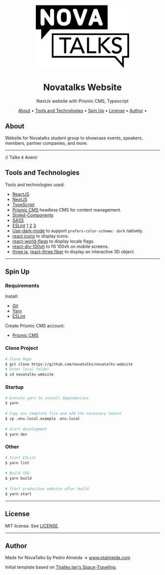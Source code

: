 <h1 align="center">
  <img alt="Logo" src="https://raw.githubusercontent.com/novatalks/novatalks-website/main/public/images/logo.svg" alt="Novatalks">
</h1>

<h1 align="center">
    Novatalks Website
</h1>
<p align="center">NextJs website with Prismic CMS, Typescript</p>

<p align="center">
 <a href="#about">About</a> •
 <a href="#tools-and-technologies">Tools and Technologies</a> •
 <a href="#spin-up">Spin Up</a> •
 <a href="#license">License</a> •
 <a href="#author">Author</a> •
</p>

## About

Website for Novatalks student group to showcase events, speakers, members, partner companies, and more.

---

// Talks é Avenir

## Tools and Technologies

Tools and technologies used:

- [ReactJS](https://reactjs.org/)
- [NextJS](https://nextjs.org/)
- [TypeScript](https://www.typescriptlang.org/)
- [Prismic CMS](https://prismic.io/) headless CMS for content management.
- [Styled-Components](https://styled-components.com/)
- [SASS](https://sass-lang.com/)
- [ESLint](https://eslint.org/) [1](https://paulintrognon.fr/blog/typescript-prettier-eslint-next-js)
  [2](https://benjaminwfox.medium.com/next-js-setup-config-for-testing-linting-and-absolute-imports-605959d7bd6f#003c) [3](https://nextjs.org/docs/basic-features/eslint)
- [Use-dark-mode](https://github.com/donavon/use-dark-mode) to support `prefers-color-scheme: dark` natively.
- [react icons](https://react-icons.github.io/react-icons) to display icons.
- [react-world-flags](https://github.com/smucode/react-world-flags#readme) to display locale flags.
- [react-div-100vh](https://github.com/mvasin/react-div-100vh) to fill 100vh on mobile screens.
- [three.ja](https://threejs.org/), [react-three.fiber](https://github.com/pmndrs/react-three-fiber) to display an interactive 3D object.

---

## Spin Up

### **Requirements**

Install:

- [Git](https://git-scm.com/)
- [Yarn](https://classic.yarnpkg.com)
- [ESLint](https://marketplace.visualstudio.com/items?itemName=dbaeumer.vscode-eslint)

Create Prismic CMS account:

- [Prismic CMS](https://prismic.io/)

### **Clone Project**

```bash
# Clone Repo
$ git clone https://github.com/novatalks/novatalks-website
# Enter local folder
$ cd novatalks-website
```

### **Startup**

```bash
# Execute yarn to install dependencies
$ yarn

# Copy env template file and add the necessary tokens
$ cp .env.local.example .env.local

# Start development
$ yarn dev

```

### **Other**

```bash
# Start ESLint
$ yarn lint

# Build SSG
$ yarn build

# Start production website after build
$ yarn start

```

---

## License

MIT license. See [LICENSE](LICENSE).

---

## Author

Made for NovaTalks by Pedro Almeida -> www.ptalmeida.com

Initial template based on [Thalles Ian's Space-Traveling](https://github.com/thallesyam/space-traveling.git).
